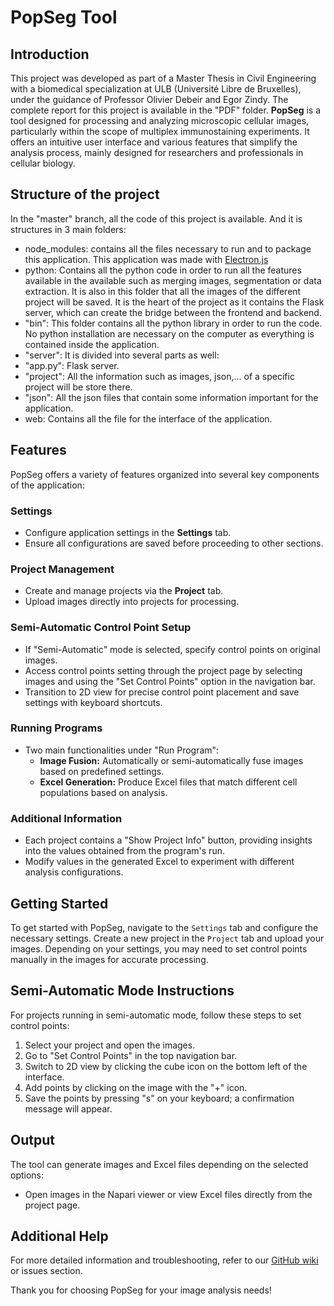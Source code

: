 # PopSeg Tool

## Introduction
This project was developed as part of a Master Thesis in Civil Engineering with a biomedical specialization at ULB (Université Libre de Bruxelles), under the guidance of Professor Olivier Debeir and Egor Zindy. The complete report for this project is available in the "PDF" folder. **PopSeg** is a tool designed for processing and analyzing microscopic cellular images, particularly within the scope of multiplex immunostaining experiments. It offers an intuitive user interface and various features that simplify the analysis process, mainly designed for researchers and professionals in cellular biology.

## Structure of the project
In the "master" branch, all the code of this project is available. And it is structures in 3 main folders:
- node_modules: contains all the files necessary to run and to package this application. This application was made with [Electron.js](https://github.com/electron/electron)
- python: Contains all the python code in order to run all the features available in the available such as merging images, segmentation or data extraction. It is also in this folder that all the images of the different project will be saved. It is the heart of the project as it contains the Flask server, which can create the bridge between the frontend and backend.
- "bin": This folder contains all the python library in order to run the code. No python installation are necessary on the computer as everything is contained inside the application.
- "server": It is divided into several parts as well:
- "app.py": Flask server.
- "project": All the information such as images, json,... of a specific project will be store there.
- "json": All the json files that contain some information important for the application.
- web: Contains all the file for the interface of the application.

## Features
PopSeg offers a variety of features organized into several key components of the application:

### Settings
- Configure application settings in the **Settings** tab.
- Ensure all configurations are saved before proceeding to other sections.

### Project Management
- Create and manage projects via the **Project** tab.
- Upload images directly into projects for processing.

### Semi-Automatic Control Point Setup
- If "Semi-Automatic" mode is selected, specify control points on original images.
- Access control points setting through the project page by selecting images and using the "Set Control Points" option in the navigation bar.
- Transition to 2D view for precise control point placement and save settings with keyboard shortcuts.

### Running Programs
- Two main functionalities under "Run Program":
  - **Image Fusion:** Automatically or semi-automatically fuse images based on predefined settings.
  - **Excel Generation:** Produce Excel files that match different cell populations based on analysis.

### Additional Information
- Each project contains a "Show Project Info" button, providing insights into the values obtained from the program's run.
- Modify values in the generated Excel to experiment with different analysis configurations.

## Getting Started
To get started with PopSeg, navigate to the `Settings` tab and configure the necessary settings. Create a new project in the `Project` tab and upload your images. Depending on your settings, you may need to set control points manually in the images for accurate processing.

## Semi-Automatic Mode Instructions
For projects running in semi-automatic mode, follow these steps to set control points:
1. Select your project and open the images.
2. Go to "Set Control Points" in the top navigation bar.
3. Switch to 2D view by clicking the cube icon on the bottom left of the interface.
4. Add points by clicking on the image with the "+" icon.
5. Save the points by pressing "s" on your keyboard; a confirmation message will appear.

## Output
The tool can generate images and Excel files depending on the selected options:
- Open images in the Napari viewer or view Excel files directly from the project page.

## Additional Help
For more detailed information and troubleshooting, refer to our [GitHub wiki](https://github.com/YourGitHubUsername/PopSeg/wiki) or issues section.

Thank you for choosing PopSeg for your image analysis needs!


